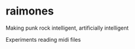 # raimones
Making punk rock intelligent, artificially intelligent


Experiments reading midi files 

